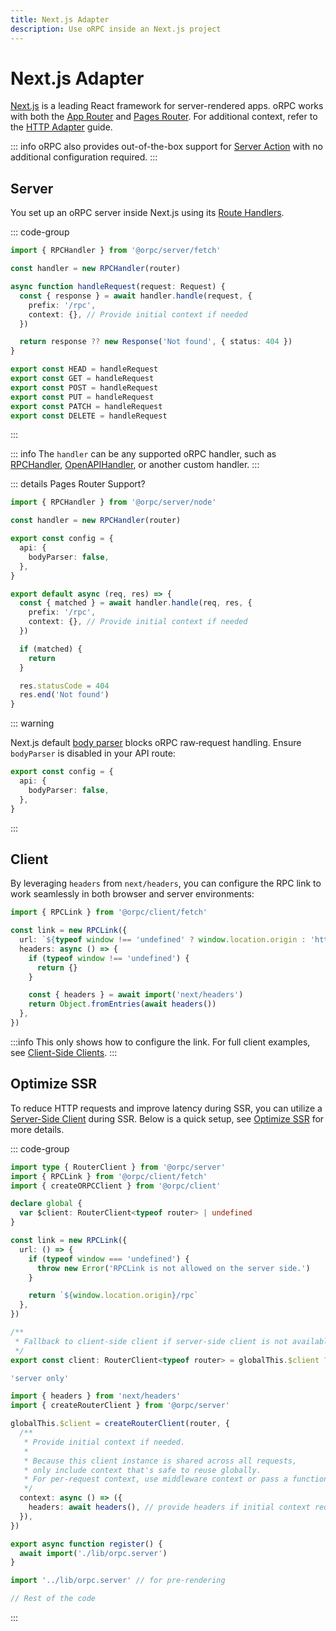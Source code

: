 ```yaml
---
title: Next.js Adapter
description: Use oRPC inside an Next.js project
---
```


# Next.js Adapter

[Next.js](https://nextjs.org/) is a leading React framework for server-rendered apps. oRPC works with both the [App Router](https://nextjs.org/docs/app/getting-started/installation) and [Pages Router](https://nextjs.org/docs/pages/getting-started/installation). For additional context, refer to the [HTTP Adapter](/docs/adapters/http) guide.

::: info
oRPC also provides out-of-the-box support for [Server Action](/docs/server-action) with no additional configuration required.
:::

## Server

You set up an oRPC server inside Next.js using its [Route Handlers](https://nextjs.org/docs/app/building-your-application/routing/route-handlers).

::: code-group

```ts [app/rpc/[[...rest]]/route.ts]
import { RPCHandler } from '@orpc/server/fetch'

const handler = new RPCHandler(router)

async function handleRequest(request: Request) {
  const { response } = await handler.handle(request, {
    prefix: '/rpc',
    context: {}, // Provide initial context if needed
  })

  return response ?? new Response('Not found', { status: 404 })
}

export const HEAD = handleRequest
export const GET = handleRequest
export const POST = handleRequest
export const PUT = handleRequest
export const PATCH = handleRequest
export const DELETE = handleRequest
```

:::

::: info
The `handler` can be any supported oRPC handler, such as [RPCHandler](/docs/rpc-handler), [OpenAPIHandler](/docs/openapi/openapi-handler), or another custom handler.
:::

::: details Pages Router Support?

```ts [pages/rpc/[[...rest]].ts]
import { RPCHandler } from '@orpc/server/node'

const handler = new RPCHandler(router)

export const config = {
  api: {
    bodyParser: false,
  },
}

export default async (req, res) => {
  const { matched } = await handler.handle(req, res, {
    prefix: '/rpc',
    context: {}, // Provide initial context if needed
  })

  if (matched) {
    return
  }

  res.statusCode = 404
  res.end('Not found')
}
```

::: warning

Next.js default [body parser](https://nextjs.org/docs/pages/building-your-application/routing/api-routes#custom-config) blocks oRPC raw‑request handling. Ensure `bodyParser` is disabled in your API route:

```ts
export const config = {
  api: {
    bodyParser: false,
  },
}
```

:::

## Client

By leveraging `headers` from `next/headers`, you can configure the RPC link to work seamlessly in both browser and server environments:

```ts [lib/orpc.ts]
import { RPCLink } from '@orpc/client/fetch'

const link = new RPCLink({
  url: `${typeof window !== 'undefined' ? window.location.origin : 'http://localhost:3000'}/rpc`,
  headers: async () => {
    if (typeof window !== 'undefined') {
      return {}
    }

    const { headers } = await import('next/headers')
    return Object.fromEntries(await headers())
  },
})
```

:::info
This only shows how to configure the link. For full client examples, see [Client-Side Clients](/docs/client/client-side).
:::

## Optimize SSR

To reduce HTTP requests and improve latency during SSR, you can utilize a [Server-Side Client](/docs/client/server-side) during SSR. Below is a quick setup, see [Optimize SSR](/docs/best-practices/optimize-ssr) for more details.

::: code-group

```ts [lib/orpc.ts]
import type { RouterClient } from '@orpc/server'
import { RPCLink } from '@orpc/client/fetch'
import { createORPCClient } from '@orpc/client'

declare global {
  var $client: RouterClient<typeof router> | undefined
}

const link = new RPCLink({
  url: () => {
    if (typeof window === 'undefined') {
      throw new Error('RPCLink is not allowed on the server side.')
    }

    return `${window.location.origin}/rpc`
  },
})

/**
 * Fallback to client-side client if server-side client is not available.
 */
export const client: RouterClient<typeof router> = globalThis.$client ?? createORPCClient(link)
```

```ts [lib/orpc.server.ts]
'server only'

import { headers } from 'next/headers'
import { createRouterClient } from '@orpc/server'

globalThis.$client = createRouterClient(router, {
  /**
   * Provide initial context if needed.
   *
   * Because this client instance is shared across all requests,
   * only include context that's safe to reuse globally.
   * For per-request context, use middleware context or pass a function as the initial context.
   */
  context: async () => ({
    headers: await headers(), // provide headers if initial context required
  }),
})
```

```ts [instrumentation.ts]
export async function register() {
  await import('./lib/orpc.server')
}
```

```ts [app/layout.tsx]
import '../lib/orpc.server' // for pre-rendering

// Rest of the code
```

:::
